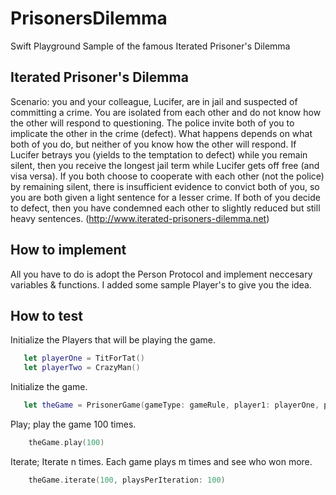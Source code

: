 # PrisonersDilemma
Swift Playground Sample of the famous Iterated Prisoner's Dilemma

## Iterated Prisoner's Dilemma
Scenario: you and your colleague, Lucifer, are in jail and suspected of committing a crime. You are isolated from each other and do not know how the other will respond to questioning. The police invite both of you to implicate the other in the crime (defect). What happens depends on what both of you do, but neither of you know how the other will respond. If Lucifer betrays you (yields to the temptation to defect) while you remain silent, then you receive the longest jail term while Lucifer gets off free (and visa versa). If you both choose to cooperate with each other (not the police) by remaining silent, there is insufficient evidence to convict both of you, so you are both given a light sentence for a lesser crime. If both of you decide to defect, then you have condemned each other to slightly reduced but still heavy sentences.
(http://www.iterated-prisoners-dilemma.net)

## How to implement
All you have to do is adopt the Person Protocol and implement neccesary variables & functions.
I added some sample Player's to give you the idea.

## How to test
Initialize the Players that will be playing the game.<br>
```swift
   let playerOne = TitForTat()
   let playerTwo = CrazyMan()
```

Initialize the game.
```swift
   let theGame = PrisonerGame(gameType: gameRule, player1: playerOne, player2: playerTwo)
```

Play; play the game 100 times.
```swift
    theGame.play(100)
```

Iterate; Iterate n times. Each game plays m times and see who won more.
```swift
    theGame.iterate(100, playsPerIteration: 100)
```
